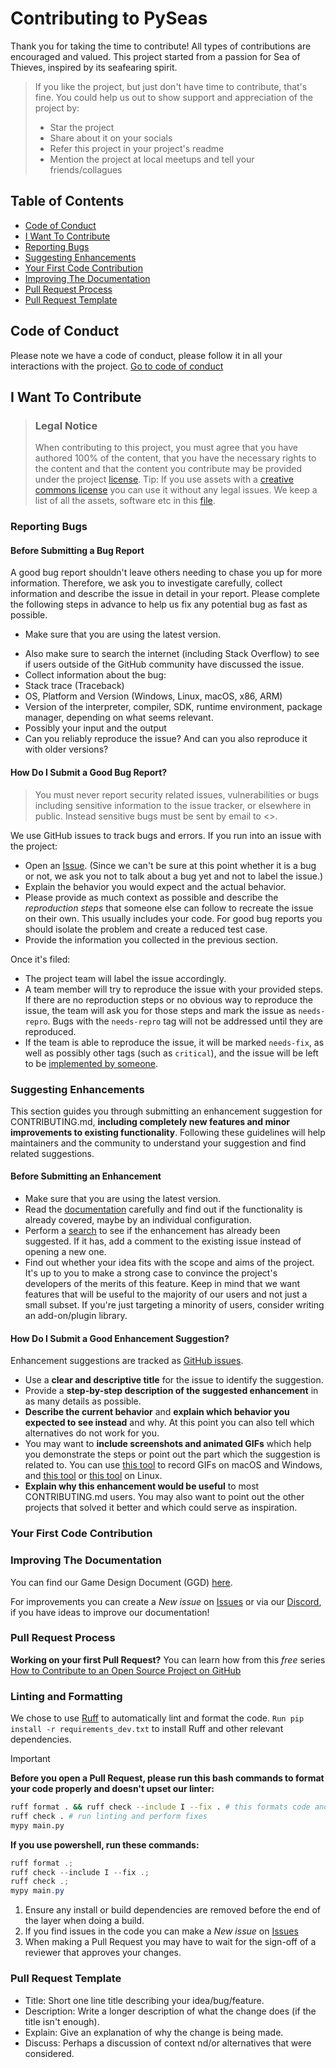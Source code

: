 # Contributing to PySeas
Thank you for taking the time to contribute! All types of contributions are encouraged and valued. This project started from a passion for Sea of Thieves, inspired by its seafearing spirit.

> If you like the project, but just don't have time to contribute, that's fine. You could help us out to show support and appreciation of the project by:
> - Star the project
> - Share about it on your socials
> - Refer this project in your project's readme
> - Mention the project at local meetups and tell your friends/collagues

## Table of Contents
- [Code of Conduct]([#code-of-conduct](https://github.com/ultimateownsz/PySeas?tab=coc-ov-file#readme))
- [I Want To Contribute](#i-want-to-contribute)
- [Reporting Bugs](#reporting-bugs)
- [Suggesting Enhancements](#suggesting-enhancements)
- [Your First Code Contribution](#your-first-code-contribution)
- [Improving The Documentation](#improving-the-documentation)
- [Pull Request Process](#pull-request-process)
- [Pull Request Template](#pull-request-template)

## Code of Conduct
Please note we have a code of conduct, please follow it in all your interactions with the project.
[Go to code of conduct](https://github.com/ultimateownsz/PySeas/blob/main/CODE_OF_CONDUCT.md)

## I Want To Contribute

> ### Legal Notice 
> When contributing to this project, you must agree that you have authored 100% of the content, that you have the necessary rights to the content and that the content you contribute may be provided under the project [license](https://github.com/ultimateownsz/PySeas?tab=AGPL-3.0-1-ov-file#readme).
> Tip: If you use assets with a [creative commons license](https://creativecommons.org/licenses/by/4.0/deed.en) you can use it without any legal issues.
> We keep a list of all the assets, software etc in this [file](./CREDITS.md).

### Reporting Bugs

#### Before Submitting a Bug Report

A good bug report shouldn't leave others needing to chase you up for more information. Therefore, we ask you to investigate carefully, collect information and describe the issue in detail in your report. Please complete the following steps in advance to help us fix any potential bug as fast as possible.

- Make sure that you are using the latest version.
<!-- - Determine if your bug is really a bug and not an error on your side e.g. using incompatible environment components/versions (Make sure that you have read the [documentation](). If you are looking for support, you might want to check [this section](#i-have-a-question)). -->
<!-- - To see if other users have experienced (and potentially already solved) the same issue you are having, check if there is not already a bug report existing for your bug or error in the [bug tracker](issues?q=label%3Abug). -->
- Also make sure to search the internet (including Stack Overflow) to see if users outside of the GitHub community have discussed the issue.
- Collect information about the bug:
- Stack trace (Traceback)
- OS, Platform and Version (Windows, Linux, macOS, x86, ARM)
- Version of the interpreter, compiler, SDK, runtime environment, package manager, depending on what seems relevant.
- Possibly your input and the output
- Can you reliably reproduce the issue? And can you also reproduce it with older versions?

#### How Do I Submit a Good Bug Report?

> You must never report security related issues, vulnerabilities or bugs including sensitive information to the issue tracker, or elsewhere in public. Instead sensitive bugs must be sent by email to <>.

We use GitHub issues to track bugs and errors. If you run into an issue with the project:

- Open an [Issue](https://github.com/ultimateownsz/PySeas/issues). (Since we can't be sure at this point whether it is a bug or not, we ask you not to talk about a bug yet and not to label the issue.)
- Explain the behavior you would expect and the actual behavior.
- Please provide as much context as possible and describe the *reproduction steps* that someone else can follow to recreate the issue on their own. This usually includes your code. For good bug reports you should isolate the problem and create a reduced test case.
- Provide the information you collected in the previous section.

Once it's filed:

- The project team will label the issue accordingly.
- A team member will try to reproduce the issue with your provided steps. If there are no reproduction steps or no obvious way to reproduce the issue, the team will ask you for those steps and mark the issue as `needs-repro`. Bugs with the `needs-repro` tag will not be addressed until they are reproduced.
- If the team is able to reproduce the issue, it will be marked `needs-fix`, as well as possibly other tags (such as `critical`), and the issue will be left to be [implemented by someone](#your-first-code-contribution).

### Suggesting Enhancements

This section guides you through submitting an enhancement suggestion for CONTRIBUTING.md, **including completely new features and minor improvements to existing functionality**. Following these guidelines will help maintainers and the community to understand your suggestion and find related suggestions.

#### Before Submitting an Enhancement

- Make sure that you are using the latest version.
- Read the [documentation](/docs/Pyseas%20Game%20Design%20Document.pdf) carefully and find out if the functionality is already covered, maybe by an individual configuration.
- Perform a [search](https://github.com/ultimateownsz/PySeas/issues) to see if the enhancement has already been suggested. If it has, add a comment to the existing issue instead of opening a new one.
- Find out whether your idea fits with the scope and aims of the project. It's up to you to make a strong case to convince the project's developers of the merits of this feature. Keep in mind that we want features that will be useful to the majority of our users and not just a small subset. If you're just targeting a minority of users, consider writing an add-on/plugin library.


#### How Do I Submit a Good Enhancement Suggestion?

Enhancement suggestions are tracked as [GitHub issues](https://github.com/ultimateownsz/PySeas/issues).

- Use a **clear and descriptive title** for the issue to identify the suggestion.
- Provide a **step-by-step description of the suggested enhancement** in as many details as possible.
- **Describe the current behavior** and **explain which behavior you expected to see instead** and why. At this point you can also tell which alternatives do not work for you.
- You may want to **include screenshots and animated GIFs** which help you demonstrate the steps or point out the part which the suggestion is related to. You can use [this tool](https://www.cockos.com/licecap/) to record GIFs on macOS and Windows, and [this tool](https://github.com/colinkeenan/silentcast) or [this tool](https://github.com/GNOME/byzanz) on Linux. 
- **Explain why this enhancement would be useful** to most CONTRIBUTING.md users. You may also want to point out the other projects that solved it better and which could serve as inspiration.

### Your First Code Contribution


### Improving The Documentation
You can find our Game Design Document (GGD) [here](./docs/Pyseas%20Game%20Design%20Document.pdf).

For improvements you can create a *New issue* on [Issues](https://github.com/ultimateownsz/PySeas/issues) or via our [Discord](https://discord.gg/MZ5MHqDnGW), if you have ideas to improve our documentation!

### Pull Request Process
**Working on your first Pull Request?** You can learn how from this *free* series [How to Contribute to an Open Source Project on GitHub](https://www.freecodecamp.org/news/how-to-contribute-to-open-source-projects-beginners-guide/)


### Linting and Formatting
We chose to use [Ruff](https://docs.astral.sh/ruff/) to automatically lint and format the code. `Run pip install -r requirements_dev.txt` to install Ruff and other relevant dependencies.

> [!IMPORTANT]
> **Before you open a Pull Request, please run this bash commands to format your code properly and doesn't upset our linter:**
>
> 
> ```sh
> ruff format . && ruff check --include I --fix . # this formats code and sort imports
> ruff check . # run linting and perform fixes
> mypy main.py
> ```
>
> **If you use powershell, run these commands:**
>
> ```powershell
> ruff format .;
> ruff check --include I --fix .;
> ruff check .;
> mypy main.py
> ```


1. Ensure any install or build dependencies are removed before the end of the layer when doing a build.
2. If you find issues in the code you can make a *New issue* on [Issues](https://github.com/ultimateownsz/PySeas/issues)
3. When making a Pull Request you may have to wait for the sign-off of a reviewer that approves your changes.

### Pull Request Template
- Title: Short one line title describing your idea/bug/feature.
- Description: Write a longer description of what the change does (if the title isn't enough).
- Explain: Give an explanation of why the change is being made.
- Discuss: Perhaps a discussion of context nd/or alternatives that were considered.

